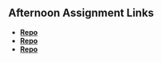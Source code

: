 ## Afternoon Assignment Links

* **[Repo](https://github.com/TheWarrior0216/<ASSIGNMENT_REPO>)**
* **[Repo](https://github.com/TheWarrior0216/<ASSIGNMENT_REPO>)**
* **[Repo](https://github.com/TheWarrior0216/<ASSIGNMENT_REPO>)**
